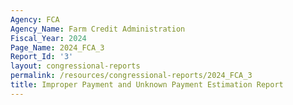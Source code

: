 ```yaml
---
Agency: FCA
Agency_Name: Farm Credit Administration
Fiscal_Year: 2024
Page_Name: 2024_FCA_3
Report_Id: '3'
layout: congressional-reports
permalink: /resources/congressional-reports/2024_FCA_3
title: Improper Payment and Unknown Payment Estimation Report
---
```

